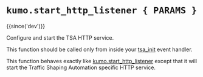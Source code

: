 # `kumo.start_http_listener { PARAMS }`

{{since('dev')}}

Configure and start the TSA HTTP service.

This function should be called only from inside your
[tsa_init](../events/tsa_init.md) event handler.

This function behaves exactly like
[kumo.start_http_listener](../kumo/start_http_listener.md) except that it will
start the Traffic Shaping Automation specific HTTP service.

